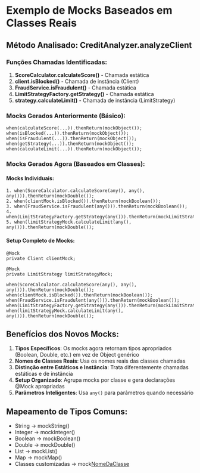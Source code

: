 # Exemplo de Mocks Baseados em Classes Reais

## Método Analisado: CreditAnalyzer.analyzeClient

### Funções Chamadas Identificadas:

1. **ScoreCalculator.calculateScore()** - Chamada estática
2. **client.isBlocked()** - Chamada de instância (Client)
3. **FraudService.isFraudulent()** - Chamada estática
4. **LimitStrategyFactory.getStrategy()** - Chamada estática
5. **strategy.calculateLimit()** - Chamada de instância (LimitStrategy)

### Mocks Gerados Anteriormente (Básico):
```
when(calculateScore(...)).thenReturn(mockObject());
when(isBlocked(...)).thenReturn(mockObject());
when(isFraudulent(...)).thenReturn(mockObject());
when(getStrategy(...)).thenReturn(mockObject());
when(calculateLimit(...)).thenReturn(mockObject());
```

### Mocks Gerados Agora (Baseados em Classes):

#### Mocks Individuais:
```
1. when(ScoreCalculator.calculateScore(any(), any(), any())).thenReturn(mockDouble());
2. when(clientMock.isBlocked()).thenReturn(mockBoolean());
3. when(FraudService.isFraudulent(any())).thenReturn(mockBoolean());
4. when(LimitStrategyFactory.getStrategy(any())).thenReturn(mockLimitStrategy());
5. when(limitStrategyMock.calculateLimit(any(), any())).thenReturn(mockDouble());
```

#### Setup Completo de Mocks:
```
@Mock
private Client clientMock;

@Mock
private LimitStrategy limitStrategyMock;

when(ScoreCalculator.calculateScore(any(), any(), any())).thenReturn(mockDouble());
when(clientMock.isBlocked()).thenReturn(mockBoolean());
when(FraudService.isFraudulent(any())).thenReturn(mockBoolean());
when(LimitStrategyFactory.getStrategy(any())).thenReturn(mockLimitStrategy());
when(limitStrategyMock.calculateLimit(any(), any())).thenReturn(mockDouble());
```

## Benefícios dos Novos Mocks:

1. **Tipos Específicos**: Os mocks agora retornam tipos apropriados (Boolean, Double, etc.) em vez de Object genérico
2. **Nomes de Classes Reais**: Usa os nomes reais das classes chamadas
3. **Distinção entre Estáticos e Instância**: Trata diferentemente chamadas estáticas e de instância
4. **Setup Organizado**: Agrupa mocks por classe e gera declarações @Mock apropriadas
5. **Parâmetros Inteligentes**: Usa `any()` para parâmetros quando necessário

## Mapeamento de Tipos Comuns:

- String → mockString()
- Integer → mockInteger()
- Boolean → mockBoolean()
- Double → mockDouble()
- List → mockList()
- Map → mockMap()
- Classes customizadas → mock[NomeDaClasse]() 
